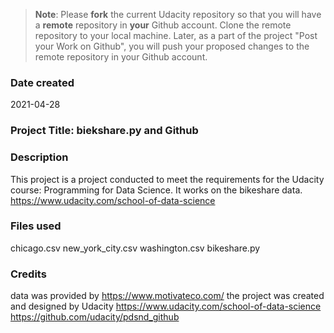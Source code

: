 >**Note**: Please **fork** the current Udacity repository so that you will have a **remote** repository in **your** Github account. Clone the remote repository to your local machine. Later, as a part of the project "Post your Work on Github", you will push your proposed changes to the remote repository in your Github account.

### Date created
2021-04-28

### Project Title: biekshare.py and Github

### Description
This project is a project conducted to meet the requirements for the Udacity course: Programming for Data Science. It works on the bikeshare data.
https://www.udacity.com/school-of-data-science

### Files used
chicago.csv
new_york_city.csv
washington.csv
bikeshare.py

### Credits
data was provided by https://www.motivateco.com/
the project was created and designed by Udacity
https://www.udacity.com/school-of-data-science
https://github.com/udacity/pdsnd_github
